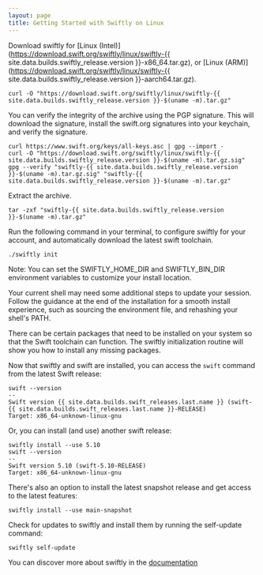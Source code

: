 ```yaml
---
layout: page
title: Getting Started with Swiftly on Linux
---
```


Download swiftly for [Linux (Intel)](https://download.swift.org/swiftly/linux/swiftly-{{ site.data.builds.swiftly_release.version }}-x86_64.tar.gz), or [Linux (ARM)](https://download.swift.org/swiftly/linux/swiftly-{{ site.data.builds.swiftly_release.version }}-aarch64.tar.gz).

```
curl -O "https://download.swift.org/swiftly/linux/swiftly-{{ site.data.builds.swiftly_release.version }}-$(uname -m).tar.gz"
```

You can verify the integrity of the archive using the PGP signature. This will download the signature, install the swift.org signatures into your keychain, and verify the signature.

```
curl https://www.swift.org/keys/all-keys.asc | gpg --import -
curl -O "https://download.swift.org/swiftly/linux/swiftly-{{ site.data.builds.swiftly_release.version }}-$(uname -m).tar.gz.sig"
gpg --verify "swiftly-{{ site.data.builds.swiftly_release.version }}-$(uname -m).tar.gz.sig" "swiftly-{{ site.data.builds.swiftly_release.version }}-$(uname -m).tar.gz"
```

Extract the archive.

```
tar -zxf "swiftly-{{ site.data.builds.swiftly_release.version }}-$(uname -m).tar.gz"
```

Run the following command in your terminal, to configure swiftly for your account, and automatically download the latest swift toolchain.

```
./swiftly init
```

Note: You can set the SWIFTLY_HOME_DIR and SWIFTLY_BIN_DIR environment variables to customize your install location.

Your current shell may need some additional steps to update your session. Follow the guidance at the end of the installation for a smooth install experience, such as sourcing the environment file, and rehashing your shell's PATH.

There can be certain packages that need to be installed on your system so that the Swift toolchain can function. The swiftly initialization routine will show you how to install any missing packages.

Now that swiftly and swift are installed, you can access the `swift` command from the latest Swift release:

```
swift --version
--
Swift version {{ site.data.builds.swift_releases.last.name }} (swift-{{ site.data.builds.swift_releases.last.name }}-RELEASE)
Target: x86_64-unknown-linux-gnu
```

Or, you can install (and use) another swift release:

```
swiftly install --use 5.10
swift --version
--
Swift version 5.10 (swift-5.10-RELEASE)
Target: x86_64-unknown-linux-gnu
```

There's also an option to install the latest snapshot release and get access to the latest features:

```
swiftly install --use main-snapshot
```

Check for updates to swiftly and install them by running the self-update command:

```
swiftly self-update
```

You can discover more about swiftly in the [documentation](https://www.swift.org/swiftly/documentation/swiftlydocs/)
